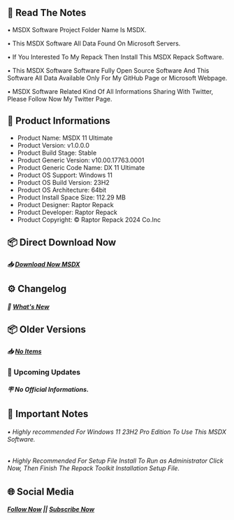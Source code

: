 ## 📝 Read The Notes

• MSDX Software Project Folder Name Is MSDX.

• This MSDX Software All Data Found On Microsoft Servers.

• If You Interested To My Repack Then Install This MSDX Repack Software.

• This MSDX Software Software Fully Open Source Software And This Software All Data Available Only For My GitHub Page or Microsoft Webpage.

• MSDX Software Related Kind Of All Informations Sharing With Twitter, Please Follow Now My Twitter Page.

## 📑 Product Informations

- Product Name: MSDX 11 Ultimate 
- Product Version: v1.0.0.0
- Product Build Stage: Stable
- Product Generic Version: v10.00.17763.0001
- Product Generic Code Name: DX 11 Ultimate
- Product OS Support: Windows 11
- Product OS Build Version: 23H2
- Product OS Architecture: 64bit
- Product Install Space Size: 112.29 MB
- Product Designer: Raptor Repack
- Product Developer: Raptor Repack
- Product Copyright: © Raptor Repack 2024 Co.Inc

## 📦 Direct Download Now

##### 📥 [Download Now MSDX](https://github.com/RaptorRepack/MSDX/releases/download/v1.0.0/MSDX11_Ultimate_v1.0.0.0_x64.exe)

## ⚙️ Changelog

##### 💎 [What's New](https://github.com/RaptorRepack/MSDX/releases/tag/v1.0.0)

## 📦 Older Versions

##### 📥 [No Items](https://GitHub.com/RaptorRepack/MSDX)

### 📢 Upcoming Updates

##### 🪧 No Official Informations.

## 📝 Important Notes

###### • Highly recommended For Windows 11 23H2 Pro Edition To Use This MSDX Software.

###### • Highly Recommended For Setup File Install To Run as Administrator Click Now, Then Finish The Repack Toolkit Installation Setup File.

## 🌐 Social Media
##### [Follow Now](https://twitter.com/raptorrepack) || [Subscribe Now](https://youtube.com/@RaptorRepack)
